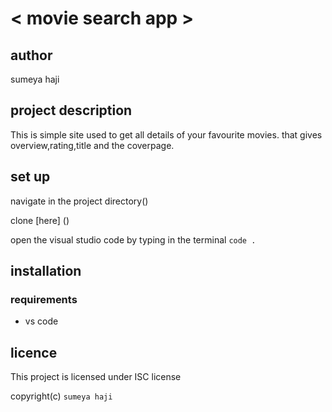 # < movie search app >
## author
 sumeya haji
## project description

This is simple site used to get all details of your favourite movies.
that gives overview,rating,title and the coverpage.

## set up

navigate in the project directory()

clone [here] ()

open the visual studio code by typing in the terminal
`code .`
## installation
### requirements
 * vs code
 


 ## licence
 This project is licensed under ISC license

copyright(c) `sumeya haji`


